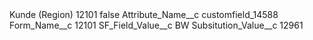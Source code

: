 <?xml version="1.0" encoding="UTF-8"?>
<CustomMetadata xmlns="http://soap.sforce.com/2006/04/metadata" xmlns:xsi="http://www.w3.org/2001/XMLSchema-instance" xmlns:xsd="http://www.w3.org/2001/XMLSchema">
    <label>Kunde (Region) 12101</label>
    <protected>false</protected>
    <values>
        <field>Attribute_Name__c</field>
        <value xsi:type="xsd:string">customfield_14588</value>
    </values>
    <values>
        <field>Form_Name__c</field>
        <value xsi:type="xsd:string">12101</value>
    </values>
    <values>
        <field>SF_Field_Value__c</field>
        <value xsi:type="xsd:string">BW</value>
    </values>
    <values>
        <field>Subsitution_Value__c</field>
        <value xsi:type="xsd:string">12961</value>
    </values>
</CustomMetadata>
